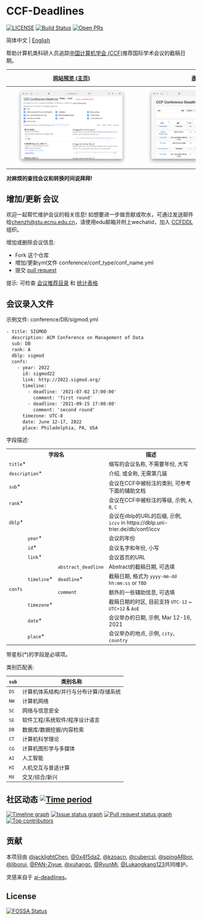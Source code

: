 # CCF-Deadlines
[![LICENSE](https://img.shields.io/github/license/ccfddl/ccf-deadlines)](https://github.com/ccfddl/ccf-deadlines/blob/main/LICENSE)
[![Build Status](https://img.shields.io/github/actions/workflow/status/ccfddl/ccf-deadlines/.github/workflows/deploy.yml?branch=main)](https://github.com/ccfddl/ccf-deadlines/commits/main)
[![Open PRs](https://img.shields.io/github/issues-pr/ccfddl/ccf-deadlines)](https://github.com/ccfddl/ccf-deadlines/pulls)

简体中文 | [English](./README.md)

帮助计算机类科研人员追踪[中国计算机学会 (CCF)](https://www.ccf.org.cn/)推荐国际学术会议的截稿日期。

| <div style="width:333px">[网站预览 (主页)](https://ccfddl.github.io/)</div> | <div style="width:333px">[表格预览](https://ccfddl.top/)</div> | <div style="width:333px">[客户端预览](https://github.com/ccfddl/ccf-deadlines/tree/main/cli) <br> [Work In Progress]</div> |
| :----: | :----: | :----: |
| <img src=".readme_assets/screenshot_1.png" width=300px/> | <img src=".readme_assets/screenshot_2.png" width=300px/> | <img src=".readme_assets/screenshot_3.png" width=300px/> |

**对麻烦的查找会议和转换时间说拜拜!**

## 增加/更新 会议
欢迎一起帮忙维护会议的相关信息! 如想要进一步做贡献或吹水，可通过发送邮件给[chenzh@stu.ecnu.edu.cn](chenzh@stu.ecnu.edu.cn)，请使用edu邮箱并附上wechatid，加入 [CCFDDL](https://github.com/ccfddl) 组织。

增加或删除会议信息:
- Fork 这个仓库
- 增加/更新yml文件 conference/conf_type/conf_name.yml
- 提交 [pull request](https://github.com/ccfddl/ccf-deadlines/pulls)

提示: 可检查 [会议推荐目录](.readme_assets/ccf_recommended.pdf) 和 [统计表格](https://docs.qq.com/sheet/DR3F1Tm1jcnlzVFJ2)
## 会议录入文件
示例文件: conference/DB/sigmod.yml

```
- title: SIGMOD
  description: ACM Conference on Management of Data
  sub: DB
  rank: A
  dblp: sigmod
  confs:
    - year: 2022
      id: sigmod22
      link: http://2022.sigmod.org/
      timeline:
        - deadline: '2021-07-02 17:00:00'
          comment: 'first round'
        - deadline: '2021-09-15 17:00:00'
          comment: 'second round'
      timezone: UTC-8
      date: June 12-17, 2022
      place: Philadelphia, PA, USA
```
字段描述:

<table>
   <tr>
      <th colspan="3">字段名</th>
      <th>描述</th>
   </tr>
   <tr>
      <td colspan="3"><code>title</code>*</td>
      <td>缩写的会议名称, 不需要年份, 大写</td>
   </tr>
   <tr>
      <td colspan="3"><code>description</code>*</td>
      <td>介绍, 或全称, 无需第几届</td>
   </tr>
   <tr>
      <td colspan="3"><code>sub</code>*</td>
      <td>会议在CCF中被标注的类别, 可参考下面的辅助文档</td>
   </tr>
   <tr>
      <td colspan="3"><code>rank</code>*</td>
      <td>会议在CCF中被标注的等级, 示例, <code>A</code>, <code>B</code>, <code>C</code></td>
   </tr>
   <tr>
      <td colspan="3"><code>dblp</code>*</td>
      <td>会议在dblp的URL的后缀, 示例, <code>iccv</code> in https://dblp.uni-trier.de/db/conf/iccv</td>
   </tr>
   <tr>
      <td rowspan="9"><code>confs</code></td>
      <td colspan="2"><code>year</code>*</td>
      <td>会议的年份</td>
   </tr>
   <tr>
      <td colspan="2"><code>id</code>*</td>
      <td>会议名字和年份, 小写</td>
   </tr>
   <tr>
      <td colspan="2"><code>link</code>*</td>
      <td>会议首页的URL</td>
   </tr>
   <tr>
      <td rowspan="3"><code>timeline</code>*</td>
      <td><code>abstract_deadline</code></td>
      <td>Abstract的截稿日期, 可选填</td>
   </tr>
   <tr>
      <td><code>deadline</code>*</td>
      <td>截稿日期, 格式为 <code>yyyy-mm-dd hh:mm:ss</code> or <code>TBD</code></td>
   </tr>
   <tr>
      <td><code>comment</code></td>
      <td>额外的一些辅助信息, 可选填</td>
   </tr>
   <tr>
      <td colspan="2"><code>timezone</code>*</td>
      <td>截稿日期的时区, 目前支持 <code>UTC-12</code> ~ <code>UTC+12</code> & <code>AoE</code></td>
   </tr>
   <tr>
      <td colspan="2"><code>date</code>*</td>
      <td>会议举办的日期, 示例, Mar 12-16, 2021</td>
   </tr>
   <tr>
      <td colspan="2"><code>place</code>*</td>
      <td>会议举办的地点, 示例, <code>city, country</code></td>
   </tr>
</table>

带星标(*)的字段是必填项。

类别匹配表:

| `sub` | 类别名称 |
| ----------- | --------------------------------------------------------- |
| `DS`        | 计算机体系结构/并行与分布计算/存储系统                    |
| `NW`        | 计算机网络                                                |
| `SC`        | 网络与信息安全                                            |
| `SE`        | 软件工程/系统软件/程序设计语言                            |
| `DB`        | 数据库/数据挖掘/内容检索                                  |
| `CT`        | 计算机科学理论                                            |
| `CG`        | 计算机图形学与多媒体                                      |
| `AI`        | 人工智能                                                  |
| `HI`        | 人机交互与普适计算                                        |
| `MX`       | 交叉/综合/新兴                                            |

## 社区动态 [![Time period](https://images.repography.com/34277855/ccfddl/ccf-deadlines/recent-activity/5fTrp8O5TMylbcyWax-RA4zvtLwFXQeUmCGlTEmHlOc/3ypSX5IK_DYSkrgdERBGvHuaPzIse7m6ydGPLX_wJKE_badge.svg)](https://repography.com)
[![Timeline graph](https://images.repography.com/34277855/ccfddl/ccf-deadlines/recent-activity/5fTrp8O5TMylbcyWax-RA4zvtLwFXQeUmCGlTEmHlOc/3ypSX5IK_DYSkrgdERBGvHuaPzIse7m6ydGPLX_wJKE_timeline.svg)](https://github.com/ccfddl/ccf-deadlines/commits)
[![Issue status graph](https://images.repography.com/34277855/ccfddl/ccf-deadlines/recent-activity/5fTrp8O5TMylbcyWax-RA4zvtLwFXQeUmCGlTEmHlOc/3ypSX5IK_DYSkrgdERBGvHuaPzIse7m6ydGPLX_wJKE_issues.svg)](https://github.com/ccfddl/ccf-deadlines/issues)
[![Pull request status graph](https://images.repography.com/34277855/ccfddl/ccf-deadlines/recent-activity/5fTrp8O5TMylbcyWax-RA4zvtLwFXQeUmCGlTEmHlOc/3ypSX5IK_DYSkrgdERBGvHuaPzIse7m6ydGPLX_wJKE_prs.svg)](https://github.com/ccfddl/ccf-deadlines/pulls)
[![Top contributors](https://images.repography.com/34277855/ccfddl/ccf-deadlines/recent-activity/5fTrp8O5TMylbcyWax-RA4zvtLwFXQeUmCGlTEmHlOc/3ypSX5IK_DYSkrgdERBGvHuaPzIse7m6ydGPLX_wJKE_users.svg)](https://github.com/ccfddl/ccf-deadlines/graphs/contributors)

## 贡献
本项目由 [@jacklightChen](https://github.com/jacklightChen), [@0x4f5da2](https://github.com/0x4f5da2), [@kzoacn](https://github.com/kzoacn), [@cubercsl](https://github.com/cubercsl), [@spingARbor](https://github.com/spingARbor), [@liborui](https://github.com/liborui), [@PAN-Ziyue](https://github.com/PAN-Ziyue), [@xuhangc](https://github.com/xuhangc), [@RyunMi](https://github.com/RyunMi), [@Lukangkang123](https://github.com/Lukangkang123)共同维护。

灵感来自于 [ai-deadlines](https://aideadlin.es/)。

## License
[![FOSSA Status](https://app.fossa.com/api/projects/git%2Bgithub.com%2Fccfddl%2Fccf-deadlines.svg?type=large)](https://app.fossa.com/projects/git%2Bgithub.com%2Fccfddl%2Fccf-deadlines?ref=badge_large)
